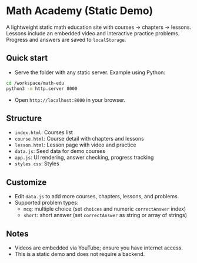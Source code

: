 # Math Academy (Static Demo)

A lightweight static math education site with courses → chapters → lessons. Lessons include an embedded video and interactive practice problems. Progress and answers are saved to `localStorage`.

## Quick start

- Serve the folder with any static server. Example using Python:

```bash
cd /workspace/math-edu
python3 -m http.server 8000
```

- Open `http://localhost:8000` in your browser.

## Structure

- `index.html`: Courses list
- `course.html`: Course detail with chapters and lessons
- `lesson.html`: Lesson page with video and practice
- `data.js`: Seed data for demo courses
- `app.js`: UI rendering, answer checking, progress tracking
- `styles.css`: Styles

## Customize

- Edit `data.js` to add more courses, chapters, lessons, and problems.
- Supported problem types:
  - `mcq`: multiple choice (set `choices` and numeric `correctAnswer` index)
  - `short`: short answer (set `correctAnswer` as string or array of strings)

## Notes

- Videos are embedded via YouTube; ensure you have internet access.
- This is a static demo and does not require a backend.